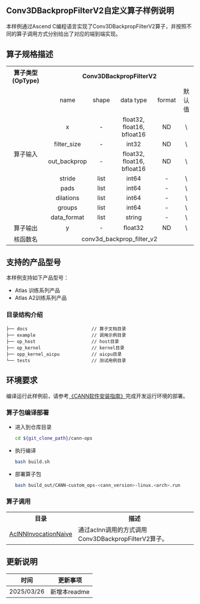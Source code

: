 ## Conv3DBackpropFilterV2自定义算子样例说明 
本样例通过Ascend C编程语言实现了Conv3DBackpropFilterV2算子，并按照不同的算子调用方式分别给出了对应的端到端实现。


## 算子规格描述
<table>
<tr><th align="center">算子类型(OpType)</th><th colspan="5" align="center">Conv3DBackpropFilterV2</th></tr>
<tr><td rowspan="9" align="center">算子输入</td><td align="center">name</td><td align="center">shape</td><td align="center">data type</td><td align="center">format</td><td align="center">默认值</td></tr>

<tr><td align="center">x</td><td align="center">-</td><td align="center">float32, float16, bfloat16</td><td align="center">ND</td><td align="center">\</td></tr>

<tr><td align="center">filter_size</td><td align="center">-</td><td align="center">int32</td><td align="center">ND</td><td align="center">\</td></tr>

<tr><td align="center">out_backprop</td><td align="center">-</td><td align="center">float32, float16, bfloat16</td><td align="center">ND</td><td align="center">\</td></tr>

<tr><td align="center">stride</td><td align="center">list</td><td align="center">int64</td><td align="center">-</td><td align="center">\</td></tr>

<tr><td align="center">pads</td><td align="center">list</td><td align="center">int64</td><td align="center">-</td><td align="center">\</td></tr>

<tr><td align="center">dilations</td><td align="center">list</td><td align="center">int64</td><td align="center">-</td><td align="center">\</td></tr>

<tr><td align="center">groups</td><td align="center">list</td><td align="center">int64</td><td align="center">-</td><td align="center">\</td></tr>

<tr><td align="center">data_format</td><td align="center">list</td><td align="center">string</td><td align="center">-</td><td align="center">\</td></tr>


<tr><td rowspan="1" align="center">算子输出</td><td align="center">y</td><td align="center">-</td><td align="center">float32</td><td align="center">ND</td><td align="center">\</td></tr>

<tr><td rowspan="1" align="center">核函数名</td><td colspan="5" align="center">conv3d_backprop_filter_v2</td></td></tr>
</table>


## 支持的产品型号
本样例支持如下产品型号：
- Atlas 训练系列产品
- Atlas A2训练系列产品

### 目录结构介绍
```
├── docs                        // 算子文档目录
├── example                     // 调用示例目录
├── op_host                     // host目录
├── op_kernel                   // kernel目录
├── opp_kernel_aicpu            // aicpu目录
└── tests                       // 测试用例目录
```

## 环境要求
编译运行此样例前，请参考[《CANN软件安装指南》](https://hiascend.com/document/redirect/CannCommunityInstSoftware)完成开发运行环境的部署。

### 算子包编译部署
  - 进入到仓库目录

    ```bash
    cd ${git_clone_path}/cann-ops
    ```

  - 执行编译

    ```bash
    bash build.sh
    ```

  - 部署算子包

    ```bash
    bash build_out/CANN-custom_ops-<cann_version>-linux.<arch>.run
    ```
    
### 算子调用
<table>
    <th>目录</th><th>描述</th>
    <tr>
        <td><a href="./examples/AclNNInvocationNaive"> AclNNInvocationNaive</td><td>通过aclnn调用的方式调用Conv3DBackpropFilterV2算子。</td>
    </tr>
</table>

## 更新说明
| 时间 | 更新事项 |
|----|------|
| 2025/03/26 | 新增本readme |